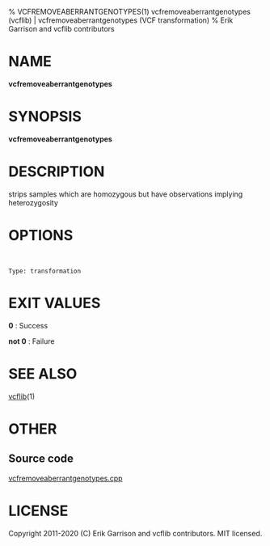 % VCFREMOVEABERRANTGENOTYPES(1) vcfremoveaberrantgenotypes (vcflib) | vcfremoveaberrantgenotypes (VCF transformation)
% Erik Garrison and vcflib contributors

# NAME

**vcfremoveaberrantgenotypes**

# SYNOPSIS

**vcfremoveaberrantgenotypes** <vcf file>

# DESCRIPTION

strips samples which are homozygous but have observations implying heterozygosity



# OPTIONS

```


Type: transformation

```





# EXIT VALUES

**0**
: Success

**not 0**
: Failure

# SEE ALSO



[vcflib](./vcflib.md)(1)



# OTHER

## Source code

[vcfremoveaberrantgenotypes.cpp](https://github.com/vcflib/vcflib/blob/master/src/vcfremoveaberrantgenotypes.cpp)

# LICENSE

Copyright 2011-2020 (C) Erik Garrison and vcflib contributors. MIT licensed.

<!--
  Created with ./scripts/bin2md.rb scripts/bin2md-template.erb
-->
